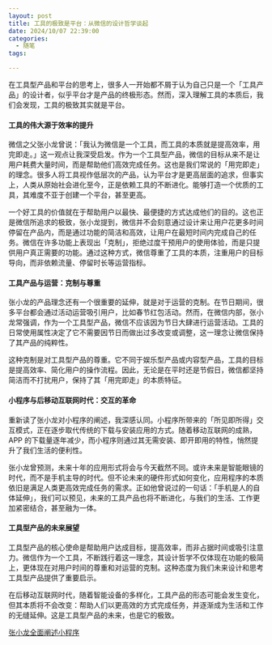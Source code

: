 ```yaml
---
layout: post
title: 工具的极致是平台：从微信的设计哲学谈起
date: 2024/10/07 22:39:00
categories:
  - 随笔
tags:

---
```


在工具型产品和平台的思考上，很多人一开始都不屑于认为自己只是一个「工具产品」的设计者，似乎平台才是产品的终极形态。然而，深入理解工具的本质后，我们会发现，工具的极致其实就是平台。

#### 工具的伟大源于效率的提升

微信之父张小龙曾说：「我认为微信是一个工具，而工具的本质就是提高效率，用完即走。」这一观点让我深受启发。作为一个工具型产品，微信的目标从来不是让用户耗费大量时间，而是帮助他们高效完成任务。这也是我们常说的「用完即走」的理念。很多人将工具视作低层次的产品，认为平台才是更高层面的追求，但事实上，人类从原始社会进化至今，正是依赖工具的不断进化。能够打造一个优质的工具，其难度不亚于创建一个平台，甚至更高。

一个好工具的价值就在于帮助用户以最快、最便捷的方式达成他们的目的。这也正是微信所追求的极致，张小龙提到，微信并不会刻意通过设计来让用户花更多时间停留在产品内，而是通过功能的简洁和高效，让用户在最短时间内完成自己的任务。微信在许多功能上表现出「克制」，拒绝过度干预用户的使用体验，而是只提供用户真正需要的功能。通过这种方式，微信尊重了工具的本质，注重用户的目标导向，而非依赖流量、停留时长等运营指标。

#### 工具产品与运营：克制与尊重

张小龙的产品理念还有一个很重要的延伸，就是对于运营的克制。在节日期间，很多平台都会通过活动运营吸引用户，比如春节红包活动。然而，在微信内部，张小龙常强调，作为一个工具型产品，微信不应该因为节日大肆进行运营活动。工具的日常使用属性决定了它不需要因节日而做出过多改变或调整，这一理念让微信保持了其产品的纯粹性。

这种克制是对工具型产品的尊重。它不同于娱乐型产品或内容型产品，工具的目标是提高效率、简化用户的操作流程。因此，无论是在平时还是节假日，微信都坚持简洁而不打扰用户，保持了其「用完即走」的本质特征。

#### 小程序与后移动互联网时代：交互的革命

重新读了张小龙对小程序的阐述，我深感认同。小程序所带来的「所见即所得」交互模式，正在逐步取代传统的下载与安装应用的方式。随着移动互联网的成熟，APP 的下载量逐年减少，而小程序则通过其无需安装、即开即用的特性，悄然提升了我们生活的便利性。

张小龙曾预测，未来十年的应用形式将会与今天截然不同。或许未来是智能眼镜的时代，而不是手机主导的时代。但不论未来的硬件形式如何变化，应用程序的本质依旧是满足人类更高效完成任务的需求。正如他曾说过的一句话：「手机是人的自体延伸」，我们可以预见，未来的工具产品也将不断进化，与我们的生活、工作更加紧密结合，甚至融为一体。

#### 工具型产品的未来展望

工具型产品的核心使命是帮助用户达成目标，提高效率，而非占据时间或吸引注意力。微信作为一个工具，不断践行着这一理念，其设计哲学不仅体现在功能的极简上，更体现在对用户时间的尊重和对运营的克制。这种态度为我们未来设计和思考工具型产品提供了重要启示。

在后移动互联网时代，随着智能设备的多样化，工具产品的形态可能会发生变化，但其本质将不会改变：帮助人们以更高效的方式完成任务，并逐渐成为生活和工作的无缝延伸。这是工具型产品的未来，也是它的极致。

[张小龙全面阐述小程序](http://mp.weixin.qq.com/s/AupyB386Y0UceSWisPKz2g)